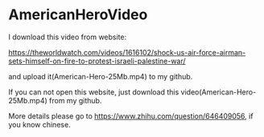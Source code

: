 # AmericanHeroVideo
I download this video from website:

https://theworldwatch.com/videos/1616102/shock-us-air-force-airman-sets-himself-on-fire-to-protest-israeli-palestine-war/

and upload it(American-Hero-25Mb.mp4) to my github.

If you can not open this website, just download this video(American-Hero-25Mb.mp4) from my github.

More details please go to https://www.zhihu.com/question/646409056, if you know chinese.
